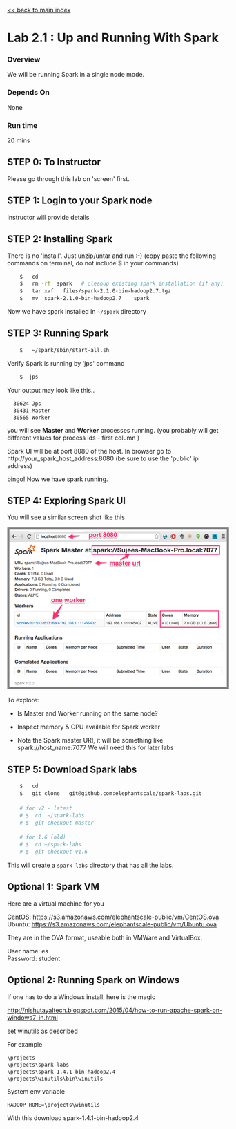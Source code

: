 <link rel='stylesheet' href='../assets/css/main.css'/>

[<< back to main index](../README.md) 

# Lab 2.1 : Up and Running With Spark

### Overview
We will be running Spark in a single node mode.

### Depends On 
None

### Run time
20 mins

## STEP 0: To Instructor
Please go through this lab on 'screen' first.

## STEP 1: Login to your Spark node
Instructor will provide details


## STEP 2: Installing Spark
There is no 'install'.  Just unzip/untar and run :-)
(copy paste the following commands on terminal,  do not include $ in your commands)

```bash
    $   cd
    $   rm -rf  spark   # cleanup existing spark installation (if any)
    $   tar xvf   files/spark-2.1.0-bin-hadoop2.7.tgz
    $   mv  spark-2.1.0-bin-hadoop2.7    spark
```

Now we have spark installed in  `~/spark`  directory


## STEP 3: Running Spark

```bash
    $   ~/spark/sbin/start-all.sh
```

Verify Spark is running by 'jps' command
```bash
    $  jps
```

Your output may look like this..
```console
  30624 Jps
  30431 Master
  30565 Worker
```
you will see **Master** and **Worker**  processes running.
(you probably will get different values for process ids - first column )

Spark UI will be at port 8080 of the host.
In browser go to
  http://your_spark_host_address:8080
(be sure to use the 'public' ip address)

bingo!  Now we have spark running.


## STEP 4: Exploring Spark UI
You will see a similar screen shot like this

<img src="../assets/images/1a.png" style="border: 5px solid grey ; max-width:100%;" /> 

To explore:
* Is Master and Worker running on the same node?

* Inspect memory & CPU available for Spark worker

* Note the Spark master URI, it will be something like
      spark://host_name:7077
    We will need this for later labs


## STEP 5: Download Spark labs
```bash
    $   cd
    $   git clone   git@github.com:elephantscale/spark-labs.git

    # for v2 - latest
    # $  cd  ~/spark-labs
    # $  git checkout master

    # for 1.6 (old)
    # $  cd ~/spark-labs
    # $  git checkout v1.6
```

This will create a `spark-labs` directory that has all the labs.

## Optional 1: Spark VM

Here are a virtual machine for you

CentOS: https://s3.amazonaws.com/elephantscale-public/vm/CentOS.ova   
Ubuntu: https://s3.amazonaws.com/elephantscale-public/vm/Ubuntu.ova


They are in the OVA format, useable both in VMWare and VirtualBox. 

User name: es   
Password: student

## Optional 2: Running Spark on Windows

If one has to do a Windows install, here is the magic

http://nishutayaltech.blogspot.com/2015/04/how-to-run-apache-spark-on-windows7-in.html

set winutils as described

For example

    \projects
    \projects\spark-labs
    \projects\spark-1.4.1-bin-hadoop2.4
    \projects\winutils\bin\winutils

System env variable

    HADOOP_HOME=\projects\winutils

With this download spark-1.4.1-bin-hadoop2.4
